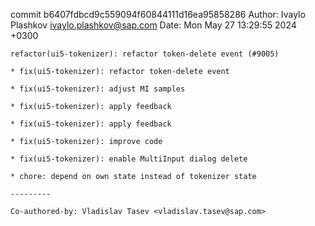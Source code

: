 commit b6407fdbcd9c559094f60844111d16ea95858286
Author: Ivaylo Plashkov <ivaylo.plashkov@sap.com>
Date:   Mon May 27 13:29:55 2024 +0300

    refactor(ui5-tokenizer): refactor token-delete event (#9005)
    
    * fix(ui5-tokenizer): refactor token-delete event
    
    * fix(ui5-tokenizer): adjust MI samples
    
    * fix(ui5-tokenizer): apply feedback
    
    * fix(ui5-tokenizer): apply feedback
    
    * fix(ui5-tokenizer): improve code
    
    * fix(ui5-tokenizer): enable MultiInput dialog delete
    
    * chore: depend on own state instead of tokenizer state
    
    ---------
    
    Co-authored-by: Vladislav Tasev <vladislav.tasev@sap.com>
